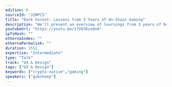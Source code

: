 ```yaml
---
edition: 6
sourceId: "JZWPCS"
title: "Dark Forest: Lessons from 3 Years of On-Chain Gaming"
description: "We'll present an overview of learnings from 3 years of building and running Dark Forest, the first fully decentralized MMORTS, including: why ZK is important for games, what a crypto-native game is and why we should care, designing for emergent player behavior, pushing the limits of Ethereum devex, and social consensus and legitimacy - why is Dark Forest more like chess than League of Legends? We'll also hint at 0xPARC's next crypto-gaming experiments."
youtubeUrl: "https://youtu.be/z7V830zndoA"
ipfsHash: ""
ethernaIndex: ""
ethernaPermalink: ""
duration: 1551
expertise: "Intermediate"
type: "Talk"
track: "UX & Design"
tags: ["UX & Design"]
keywords: ["crypto-native","gaming"]
speakers: ["gubsheep"]
---
```

